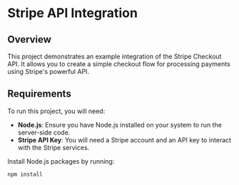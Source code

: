 # Stripe API Integration

## Overview

This project demonstrates an example integration of the Stripe Checkout API. It allows you to create a simple checkout flow for processing payments using Stripe's powerful API.

## Requirements

To run this project, you will need:
- **Node.js**: Ensure you have Node.js installed on your system to run the server-side code.
- **Stripe API Key**: You will need a Stripe account and an API key to interact with the Stripe services.

Install Node.js packages by running:
```bash
npm install
